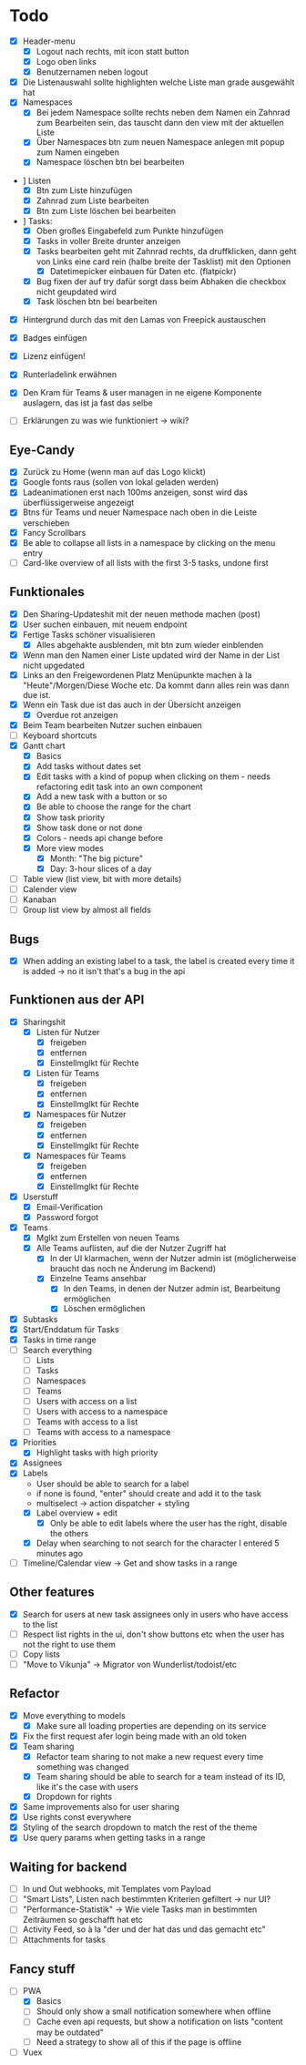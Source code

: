 # Todo

* [x] Header-menu
  * [x] Logout nach rechts, mit icon statt button
  * [x] Logo oben links
  * [x] Benutzernamen neben logout
* [x] Die Listenauswahl sollte highlighten welche Liste man grade ausgewählt hat
* [x] Namespaces
  * [x] Bei jedem Namespace sollte rechts neben dem Namen ein Zahnrad zum Bearbeiten sein, das tauscht dann den view mit der aktuellen Liste
  * [x] Über Namespaces btn zum neuen Namespace anlegen mit popup zum Namen eingeben
  * [x] Namespace löschen btn bei bearbeiten
* ] Listen
  * [x] Btn zum Liste hinzufügen
  * [x] Zahnrad zum Liste bearbeiten
  * [x] Btn zum Liste löschen bei bearbeiten
* ] Tasks:
  * [x] Oben großes Eingabefeld zum Punkte hinzufügen
  * [x] Tasks in voller Breite drunter anzeigen
  * [x] Tasks bearbeiten geht mit Zahnrad rechts, da druffklicken, dann geht von Links eine card rein (halbe breite der Tasklist) mit den Optionen
    * [x] Datetimepicker einbauen für Daten etc. (flatpickr)
  * [x] Bug fixen der auf try dafür sorgt dass beim Abhaken die checkbox nicht geupdated wird
  * [x] Task löschen btn bei bearbeiten
* [x] Hintergrund durch das mit den Lamas von Freepick austauschen
* [x] Badges einfügen
* [x] Lizenz einfügen!
* [x] Runterladelink erwähnen
* [x] Den Kram für Teams & user managen in ne eigene Komponente auslagern, das ist ja fast das selbe

* [ ] Erklärungen zu was wie funktioniert -> wiki?

## Eye-Candy

* [x] Zurück zu Home (wenn man auf das Logo klickt)
* [x] Google fonts raus (sollen von lokal geladen werden)
* [x] Ladeanimationen erst nach 100ms anzeigen, sonst wird das überflüssigerweise angezeigt
* [x] Btns für Teams und neuer Namespace nach oben in die Leiste verschieben
* [x] Fancy Scrollbars
* [x] Be able to collapse all lists in a namespace by clicking on the menu entry
* [ ] Card-like overview of all lists with the first 3-5 tasks, undone first

## Funktionales

* [x] Den Sharing-Updateshit mit der neuen methode machen (post)
* [x] User suchen einbauen, mit neuem endpoint
* [x] Fertige Tasks schöner visualisieren
  * [x] Alles abgehakte ausblenden, mit btn zum wieder einblenden
* [x] Wenn man den Namen einer Liste updated wird der Name in der List nicht upgedated
* [x] Links an den Freigewordenen Platz Menüpunkte machen à la "Heute"/Morgen/Diese Woche etc. Da kommt dann alles rein was dann due ist.
* [x] Wenn ein Task due ist das auch in der Übersicht anzeigen
  * [x] Overdue rot anzeigen
* [x] Beim Team bearbeiten Nutzer suchen einbauen
* [ ] Keyboard shortcuts
* [x] Gantt chart
  * [x] Basics
  * [x] Add tasks without dates set
  * [x] Edit tasks with a kind of popup when clicking on them - needs refactoring edit task into an own component
  * [x] Add a new task with a button or so
  * [x] Be able to choose the range for the chart
  * [x] Show task priority
  * [x] Show task done or not done
  * [x] Colors - needs api change before 
  * [x] More view modes
    * [x] Month: "The big picture"
    * [x] Day: 3-hour slices of a day
* [ ] Table view (list view, bit with more details)
* [ ] Calender view
* [ ] Kanaban
* [ ] Group list view by almost all fields

## Bugs

* [x] When adding an existing label to a task, the label is created every time it is added -> no it isn't that's a bug in the api 

## Funktionen aus der API

* [x] Sharingshit
  * [x] Listen für Nutzer
    * [x] freigeben
    * [x] entfernen
    * [x] Einstellmglkt für Rechte
  * [x] Listen für Teams
    * [x] freigeben
    * [x] entfernen
    * [x] Einstellmglkt für Rechte
  * [x] Namespaces für Nutzer
    * [x] freigeben
    * [x] entfernen
    * [x] Einstellmglkt für Rechte
  * [x] Namespaces für Teams
    * [x] freigeben
    * [x] entfernen
    * [x] Einstellmglkt für Rechte
* [x] Userstuff
  * [x] Email-Verification
  * [x] Password forgot
* [x] Teams
  * [x] Mglkt zum Erstellen von neuen Teams
  * [x] Alle Teams auflisten, auf die der Nutzer Zugriff hat
    * [x] In der UI klarmachen, wenn der Nutzer admin ist (möglicherweise braucht das noch ne Änderung im Backend)
    * [x] Einzelne Teams ansehbar
      * [x] In den Teams, in denen der Nutzer admin ist, Bearbeitung ermöglichen
      * [x] Löschen ermöglichen
* [x] Subtasks
* [x] Start/Enddatum für Tasks
* [x] Tasks in time range
* [ ] Search everything
  * [ ] Lists
  * [ ] Tasks
  * [ ] Namespaces
  * [ ] Teams
  * [ ] Users with access on a list
  * [ ] Users with access to a namespace
  * [ ] Teams with access to a list
  * [ ] Teams with access to a namespace
* [x] Priorities
  * [x] Highlight tasks with high priority
* [x] Assignees
* [x] Labels
  * User should be able to search for a label
  * if none is found, "enter" should create and add it to the task
  * multiselect -> action dispatcher + styling
  * [x] Label overview + edit
    * [x] Only be able to edit labels where the user has the right, disable the others
  * [x] Delay when searching to not search for the character I entered 5 minutes ago
* [ ] Timeline/Calendar view -> Get and show tasks in a range

## Other features

* [x] Search for users at new task assignees only in users who have access to the list
* [ ] Respect list rights in the ui, don't show buttons etc when the user has not the right to use them
* [ ] Copy lists
* [ ] "Move to Vikunja" -> Migrator von Wunderlist/todoist/etc

## Refactor

* [x] Move everything to models
  * [x] Make sure all loading properties are depending on its service
* [x] Fix the first request afer login being made with an old token
* [x] Team sharing
  * [x] Refactor team sharing to not make a new request every time something was changed
  * [x] Team sharing should be able to search for a team instead of its ID, like it's the case with users
  * [x] Dropdown for rights
* [x] Same improvements also for user sharing
* [x] Use rights const everywhere
* [x] Styling of the search dropdown to match the rest of the theme
* [x] Use query params when getting tasks in a range

## Waiting for backend

* [ ] In und Out webhooks, mit Templates vom Payload
* [ ] "Smart Lists", Listen nach bestimmten Kriterien gefiltert -> nur UI?
* [ ] "Performance-Statistik" -> Wie viele Tasks man in bestimmten Zeiträumen so geschafft hat etc
* [ ] Activity Feed, so à la "der und der hat das und das gemacht etc"
* [ ] Attachments for tasks

## Fancy stuff

* [ ] PWA
  * [x] Basics
  * [ ] Should only show a small notification somewhere when offline
  * [ ] Cache even api requests, but show a notification on lists "content may be outdated"
  * [ ] Need a strategy to show all of this if the page is offline
* [ ] Vuex
